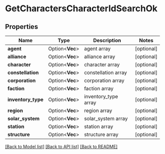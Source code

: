 # GetCharactersCharacterIdSearchOk

## Properties

Name | Type | Description | Notes
------------ | ------------- | ------------- | -------------
**agent** | Option<**Vec<i32>**> | agent array | [optional]
**alliance** | Option<**Vec<i32>**> | alliance array | [optional]
**character** | Option<**Vec<i32>**> | character array | [optional]
**constellation** | Option<**Vec<i32>**> | constellation array | [optional]
**corporation** | Option<**Vec<i32>**> | corporation array | [optional]
**faction** | Option<**Vec<i32>**> | faction array | [optional]
**inventory_type** | Option<**Vec<i32>**> | inventory_type array | [optional]
**region** | Option<**Vec<i32>**> | region array | [optional]
**solar_system** | Option<**Vec<i32>**> | solar_system array | [optional]
**station** | Option<**Vec<i32>**> | station array | [optional]
**structure** | Option<**Vec<i64>**> | structure array | [optional]

[[Back to Model list]](../README.md#documentation-for-models) [[Back to API list]](../README.md#documentation-for-api-endpoints) [[Back to README]](../README.md)


